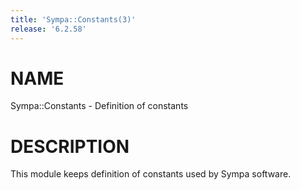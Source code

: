 ```yaml
---
title: 'Sympa::Constants(3)'
release: '6.2.58'
---
```


# NAME

Sympa::Constants - Definition of constants

# DESCRIPTION

This module keeps definition of constants used by Sympa software.
